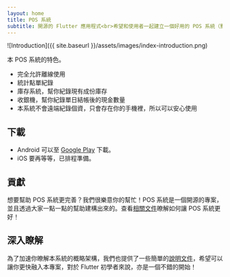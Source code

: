 ```yaml
---
layout: home
title: POS 系統
subtitle: 開源的 Flutter 應用程式<br>希望和使用者一起建立一個好用的 POS 系統（點餐系統）
---
```


![Introduction]({{ site.baseurl }}/assets/images/index-introduction.png)

本 POS 系統的特色。

- 完全允許離線使用
- 統計點單紀錄
- 庫存系統，幫你紀錄現有成份庫存
- 收銀機，幫你紀錄單日結帳後的現金數量
- 本系統不會遠端紀錄個資，只會存在你的手機裡，所以可以安心使用

## 下載

- Android 可以至 [Google Play](https://play.google.com/store/apps/details?id=com.evanlu.possystem) 下載。
- iOS 要再等等，已排程準備。

## 貢獻

想要幫助 POS 系統更完善？我們很樂意你的幫忙！POS 系統是一個開源的專案，並且透過大家一點一點的幫助建構出來的。查看[相關文件](pages/contribute)暸解如何讓 POS 系統更好！

## 深入瞭解

為了加速你暸解本系統的概略架構，我們也提供了一些簡單的[說明文件](pages/structure)，希望可以讓你更快融入本專案，對於 Flutter 初學者來說，亦是一個不錯的開始！
